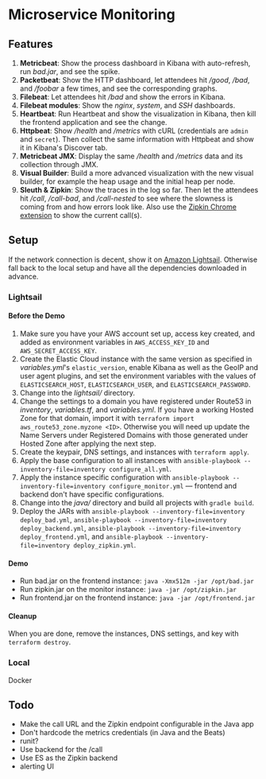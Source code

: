 # Microservice Monitoring



## Features

1. **Metricbeat**: Show the process dashboard in Kibana with auto-refresh, run *bad.jar*, and see the spike.
2. **Packetbeat**: Show the HTTP dashboard, let attendees hit */good*, */bad*, and */foobar* a few times, and see the corresponding graphs.
3. **Filebeat**: Let attendees hit */bad* and show the errors in Kibana.
4. **Filebeat modules**: Show the *nginx*, *system*, and *SSH* dashboards.
5. **Heartbeat**: Run Heartbeat and show the visualization in Kibana, then kill the frontend application and see the change.
6. **Httpbeat**: Show */health* and */metrics* with cURL (credentials are `admin` and `secret`). Then collect the same information with Httpbeat and show it in Kibana's Discover tab.
7. **Metricbeat JMX**: Display the same */health* and */metrics* data and its collection through JMX.
8. **Visual Builder**: Build a more advanced visualization with the new visual builder, for example the heap usage and the initial heap per node.
9. **Sleuth & Zipkin**: Show the traces in the log so far. Then let the attendees hit */call*, */call-bad*, and */call-nested* to see where the slowness is coming from and how errors look like. Also use the [Zipkin Chrome extension](https://github.com/openzipkin/zipkin-browser-extension) to show the current call(s).



## Setup

If the network connection is decent, show it on [Amazon Lightsail](https://amazonlightsail.com). Otherwise fall back to the local setup and have all the dependencies downloaded in advance.



### Lightsail

#### Before the Demo

1. Make sure you have your AWS account set up, access key created, and added as environment variables in `AWS_ACCESS_KEY_ID` and `AWS_SECRET_ACCESS_KEY`.
2. Create the Elastic Cloud instance with the same version as specified in *variables.yml*'s `elastic_version`, enable Kibana as well as the GeoIP and user agent plugins, and set the environment variables with the values of `ELASTICSEARCH_HOST`, `ELASTICSEARCH_USER`, and `ELASTICSEARCH_PASSWORD`.
3. Change into the *lightsail/* directory.
4. Change the settings to a domain you have registered under Route53 in *inventory*, *variables.tf*, and *variables.yml*. If you have a working Hosted Zone for that domain, import it with `terraform import aws_route53_zone.myzone <ID>`. Otherwise you will need up update the Name Servers under Registered Domains with those generated under Hosted Zone after applying the next step.
5. Create the keypair, DNS settings, and instances with `terraform apply`.
6. Apply the base configuration to all instances with `ansible-playbook --inventory-file=inventory configure_all.yml`.
7. Apply the instance specific configuration with `ansible-playbook --inventory-file=inventory configure_monitor.yml` — frontend and backend don't have specific configurations.
8. Change into the *java/* directory and build all projects with `gradle build`.
9. Deploy the JARs with `ansible-playbook --inventory-file=inventory deploy_bad.yml`, `ansible-playbook --inventory-file=inventory deploy_backend.yml`, `ansible-playbook --inventory-file=inventory deploy_frontend.yml`, and `ansible-playbook --inventory-file=inventory deploy_zipkin.yml`.



#### Demo

* Run bad.jar on the frontend instance: `java -Xmx512m -jar /opt/bad.jar`
* Run zipkin.jar on the monitor instance: `java -jar /opt/zipkin.jar`
* Run frontend.jar on the frontend instance: `java -jar /opt/frontend.jar`



#### Cleanup

When you are done, remove the instances, DNS settings, and key with `terraform destroy`.


### Local

Docker





## Todo

* Make the call URL and the Zipkin endpoint configurable in the Java app
* Don't hardcode the metrics credentials (in Java and the Beats)
* runit?
* Use backend for the /call
* Use ES as the Zipkin backend
* alerting UI
